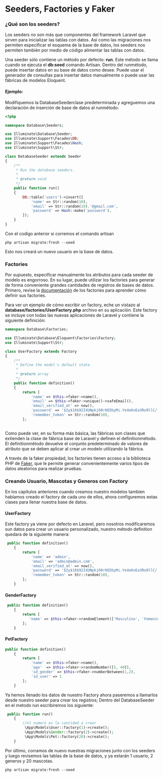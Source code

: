 # Seeders, Factories y Faker

### ¿Qué son los seeders?

Los seeders no son más que componentes del framework Laravel que sirven para inicializar las tablas con datos. Así como las migraciones nos permiten especificar el esquema de la base de datos, los seeders nos permiten también por medio de código alimentar las tablas con datos.

Una seeder sólo contiene un método por defecto: **run**. Este método se llama cuando se ejecuta el **db:seed** comando Artisan. Dentro del runmétodo, puede insertar datos en su base de datos como desee. Puede usar el generador de consultas para insertar datos manualmente o puede usar las fábricas de modelos Eloquent.

#### Ejemplo:

Modifiquemos la DatabaseSeederclase predeterminada y agreguemos una declaración de inserción de base de datos al runmétodo:

```php
<?php

namespace Database\Seeders;

use Illuminate\Database\Seeder;
use Illuminate\Support\Facades\DB;
use Illuminate\Support\Facades\Hash;
use Illuminate\Support\Str;

class DatabaseSeeder extends Seeder
{
    /**
     * Run the database seeders.
     *
     * @return void
     */
    public function run()
    {
        DB::table('users')->insert([
            'name' => Str::random(10),
            'email' => Str::random(10).'@gmail.com',
            'password' => Hash::make('password'),
        ]);
    }
}
```

Con el codigo anterior si corremos el comando artisan

```
php artisan migrate:fresh --seed
```
Esto nos creará un nuevo usuario en la base de datos.

### Factories

Por supuesto, especificar manualmente los atributos para cada seeder de modelo es engorroso. En su lugar, puede utilizar los factories para generar de forma conveniente grandes cantidades de registros de bases de datos. Primero, revise la [documentación](https://laravel.com/docs/8.x/database-testing#defining-model-factories) de los factories para aprender cómo definir sus factories.

Para ver un ejemplo de cómo escribir un factory, eche un vistazo al <b>database/factories/UserFactory.php</b> archivo en su aplicación. Este factory se incluye con todas las nuevas aplicaciones de Laravel y contiene la siguiente definición:

```php
namespace Database\Factories;

use Illuminate\Database\Eloquent\Factories\Factory;
use Illuminate\Support\Str;

class UserFactory extends Factory
{
    /**
     * Define the model's default state.
     *
     * @return array
     */
    public function definition()
    {
        return [
            'name' => $this->faker->name(),
            'email' => $this->faker->unique()->safeEmail(),
            'email_verified_at' => now(),
            'password' => '$2y$10$92IXUNpkjO0rOQ5byMi.Ye4oKoEa3Ro9llC/.og/at2.uheWG/igi', // password
            'remember_token' => Str::random(10),
        ];
 
```

Como puede ver, en su forma más básica, las fábricas son clases que extienden la clase de fábrica base de Laravel y definen el definitionmétodo. El definitionmétodo devuelve el conjunto predeterminado de valores de atributo que se deben aplicar al crear un modelo utilizando la fábrica.

A través de la faker propiedad, los factories tienen acceso a la biblioteca PHP de [Faker](https://fakerphp.github.io/), que le permite generar convenientemente varios tipos de datos aleatorios para realizar pruebas.

### Creando Usuario, Mascotas y Generos con Factory

En los capítulos anteriores cuando creamos nuestro modelos tambien habíamos creado el factory de cada uno de ellos, ahora configuremos estas clases para llenar nuestra base de datos.

#### UserFactory
Este factory ya viene por defecto en Laravel, pero nosotros modificaremos sun datos para crear un usuario personalizado, nuestro método definition quedara de la siguiente manera:

```php
 public function definition()
    {
        return [
            'name' => 'admin',
            'email' => 'admin@admin.com',
            'email_verified_at' => now(),
            'password' => '$2y$10$92IXUNpkjO0rOQ5byMi.Ye4oKoEa3Ro9llC/.og/at2.uheWG/igi', // password
            'remember_token' => Str::random(10),
        ];
    }
```
#### GenderFactory

```php
 public function definition()
    {
        return [
           'name' => $this->faker->randomElement(['Masculino', 'Femenino'])
        ];
    }
```
#### PetFactory

```php
public function definition()
    {
        return [
            'name' => $this->faker->name(),
            'age'  => $this->faker->randomNumber([5, 40]),
            'id_gender' => $this->faker->numberBetween(1,2),
            'id_user' => 1
        ];
    }
```

Ya hemos llenado los datos de nuestro Factory ahora paseremos a llamarlos desde nuestro seeder para crear los registros; Dentro del DatabaseSeeder en el metodo run escribiremos los siguiente:

```php
 public function run()
    {
        //el numero es la cantidad a crear
         \App\Models\User::factory(1)->create();
         \App\Models\Gender::factory(2)->create();
         \App\Models\Pet::factory(20)->create();
    }
```
Por último, corramos de nuevo nuestras migraciones junto con los seeders y luego revisemos las tablas de la base de datos, y ya estarán 1 usuario, 2 generos y 20 mascotas.

```
php artisan migrate:fresh --seed
```